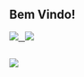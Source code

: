 ## Bem Vindo!
<p>
  <a href="https://github.com/Paulo-SMF">
  <img src="https://github-readme-stats.vercel.app/api?username=Paulo-SMF&theme=tokyonight&custom_title=Paulo&show_icons=true&hide_border=false"/>
  &nbsp;
  <img src="https://github-readme-stats.vercel.app/api/top-langs/?username=Paulo-SMF&theme=tokyonight&layout=compact&hide_border=false"/>
  </a>
</p>

##

<img src="https://img.shields.io/badge/NeoVim-%2357A143.svg?&style=for-the-badge&logo=neovim&logoColor=white"/>
